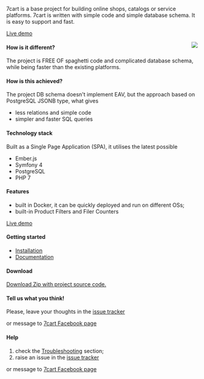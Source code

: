7cart is a base project for building online shops, catalogs or service platforms. 7cart is written with simple code and simple database schema. It is easy to support and fast.

[Live demo][9]

<img src="https://user-images.githubusercontent.com/3994818/52857920-51f9e180-3131-11e9-8be2-21e76f4d55ac.png" align="right" />

#### How is it different? 
The project is FREE OF spaghetti code
and complicated database schema, 
while being faster than the existing platforms.

#### How is this achieved?
The project DB schema doesn't implement EAV,
but the approach based on PostgreSQL JSONB type,
what gives
* less relations and simple code
* simpler and faster SQL queries

#### Technology stack
Built as a Single Page Application (SPA),
it utilises the latest possible
* Ember.js
* Symfony 4
* PostgreSQL
* PHP 7

#### Features
* built in Docker,
it can be quickly deployed and run on different OSs;
* built-in Product Filters and Filer Counters

[Live demo][9]

#### Getting started
 * [Installation][4]
 * [Documentation][5]
 
#### Download
[Download Zip with project source code.](https://github.com/7cart/7cart/archive/master.zip)

#### Tell us what you think!
Please, leave your thoughts in the
[issue tracker](https://github.com/7cart/7cart/issues)

or message to [7cart Facebook page]( https://www.facebook.com/7cart)

#### Help
1. check the [Troubleshooting][6] section;
2. raise an issue in the [issue tracker](https://github.com/7cart/7cart/issues)

or message to [7cart Facebook page]( https://www.facebook.com/7cart)



[1]:https://en.wikipedia.org/wiki/Entity%E2%80%93attribute%E2%80%93value_model
[2]:https://coussej.github.io/2016/01/14/Replacing-EAV-with-JSONB-in-PostgreSQL/
[3]:https://github.com/7cart/7cart/wiki/Requirements
[4]:https://github.com/7cart/7cart/wiki/Installation
[5]:https://github.com/7cart/7cart/wiki
[6]:https://github.com/7cart/7cart/wiki/Troubleshooting
[7]:https://github.com/7cart/7cart/wiki/User-Guide
[8]:https://www.postgresql.org/docs/11/datatype-json.html#JSON-INDEXING
[9]:http://35.204.41.32:4200/category/1
